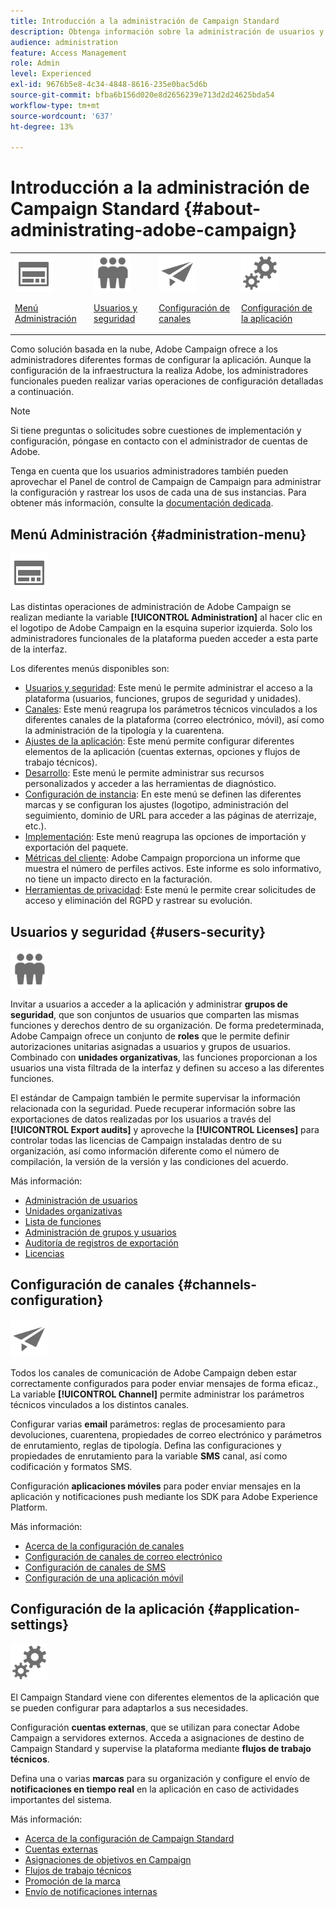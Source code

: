 ```yaml
---
title: Introducción a la administración de Campaign Standard
description: Obtenga información sobre la administración de usuarios y permisos, las directrices de monitorización, las configuraciones específicas de canal y las directrices de configuración de aplicaciones
audience: administration
feature: Access Management
role: Admin
level: Experienced
exl-id: 9676b5e8-4c34-4848-8616-235e0bac5d6b
source-git-commit: bfba6b156d020e8d2656239e713d2d24625bda54
workflow-type: tm+mt
source-wordcount: '637'
ht-degree: 13%

---
```


# Introducción a la administración de Campaign Standard {#about-administrating-adobe-campaign}

<table>
<tr><td><img src="assets/do-not-localize/icon_menu.svg" width="60px"><p><a href="#administration-menu">Menú Administración</a></p></td>
<td><img src="assets/do-not-localize/icon_users.svg" width="60px"><p><a href="#users-security">Usuarios y seguridad</a></p></td>
<td><img src="assets/do-not-localize/icon_channels.svg" width="60px"><p><a href="#channels-configuration">Configuración de canales</a></p></td>
<td><img src="assets/do-not-localize/icon_settings.svg" width="60px"><p><a href="#application-settings">Configuración de la aplicación</a></p></td></tr>
</table>

Como solución basada en la nube, Adobe Campaign ofrece a los administradores diferentes formas de configurar la aplicación. Aunque la configuración de la infraestructura la realiza Adobe, los administradores funcionales pueden realizar varias operaciones de configuración detalladas a continuación.

>[!NOTE]
>
>Si tiene preguntas o solicitudes sobre cuestiones de implementación y configuración, póngase en contacto con el administrador de cuentas de Adobe.

Tenga en cuenta que los usuarios administradores también pueden aprovechar el Panel de control de Campaign de Campaign para administrar la configuración y rastrear los usos de cada una de sus instancias. Para obtener más información, consulte la [documentación dedicada](https://experienceleague.adobe.com/docs/control-panel/using/control-panel-home.html?lang=es).

## Menú Administración {#administration-menu}

<img src="assets/do-not-localize/icon_menu.svg" width="60px">

Las distintas operaciones de administración de Adobe Campaign se realizan mediante la variable **[!UICONTROL Administration]** al hacer clic en el logotipo de Adobe Campaign en la esquina superior izquierda. Solo los administradores funcionales de la plataforma pueden acceder a esta parte de la interfaz.

Los diferentes menús disponibles son:

* [Usuarios y seguridad](../../administration/using/about-access-management.md): Este menú le permite administrar el acceso a la plataforma (usuarios, funciones, grupos de seguridad y unidades).
* [Canales](../../administration/using/about-channel-configuration.md): Este menú reagrupa los parámetros técnicos vinculados a los diferentes canales de la plataforma (correo electrónico, móvil), así como la administración de la tipología y la cuarentena.
* [Ajustes de la aplicación](../../administration/using/external-accounts.md): Este menú permite configurar diferentes elementos de la aplicación (cuentas externas, opciones y flujos de trabajo técnicos).
* [Desarrollo](../../developing/using/data-model-concepts.md): Este menú le permite administrar sus recursos personalizados y acceder a las herramientas de diagnóstico.
* [Configuración de instancia](../../administration/using/branding.md): En este menú se definen las diferentes marcas y se configuran los ajustes (logotipo, administración del seguimiento, dominio de URL para acceder a las páginas de aterrizaje, etc.).
* [Implementación](../../automating/using/managing-packages.md): Este menú reagrupa las opciones de importación y exportación del paquete.
* [Métricas del cliente](../../audiences/using/active-profiles.md): Adobe Campaign proporciona un informe que muestra el número de perfiles activos. Este informe es solo informativo, no tiene un impacto directo en la facturación.
* [Herramientas de privacidad](../../start/using/privacy-management.md): Este menú le permite crear solicitudes de acceso y eliminación del RGPD y rastrear su evolución.

## Usuarios y seguridad {#users-security}

<img src="assets/do-not-localize/icon_users.svg"  width="60px">

Invitar a usuarios a acceder a la aplicación y administrar **grupos de seguridad**, que son conjuntos de usuarios que comparten las mismas funciones y derechos dentro de su organización. De forma predeterminada, Adobe Campaign ofrece un conjunto de **roles** que le permite definir autorizaciones unitarias asignadas a usuarios y grupos de usuarios. Combinado con **unidades organizativas**, las funciones proporcionan a los usuarios una vista filtrada de la interfaz y definen su acceso a las diferentes funciones.

El estándar de Campaign también le permite supervisar la información relacionada con la seguridad. Puede recuperar información sobre las exportaciones de datos realizadas por los usuarios a través del **[!UICONTROL Export audits]** y aproveche la **[!UICONTROL Licenses]** para controlar todas las licencias de Campaign instaladas dentro de su organización, así como información diferente como el número de compilación, la versión de la versión y las condiciones del acuerdo.

Más información:

* [Administración de usuarios](../../administration/using/users-management.md)
* [Unidades organizativas](../../administration/using/organizational-units.md)
* [Lista de funciones](../../administration/using/list-of-roles.md)
* [Administración de grupos y usuarios](../../administration/using/managing-groups-and-users.md)
* [Auditoría de registros de exportación](../../administration/using/auditing-export-logs.md)
* [Licencias](../../administration/using/licenses.md)

## Configuración de canales {#channels-configuration}

<img src="assets/do-not-localize/icon_channels.svg" width="60px">

Todos los canales de comunicación de Adobe Campaign deben estar correctamente configurados para poder enviar mensajes de forma eficaz., La variable **[!UICONTROL Channel]**  permite administrar los parámetros técnicos vinculados a los distintos canales.

Configurar varias **email** parámetros: reglas de procesamiento para devoluciones, cuarentena, propiedades de correo electrónico y parámetros de enrutamiento, reglas de tipología. Defina las configuraciones y propiedades de enrutamiento para la variable **SMS** canal, así como codificación y formatos SMS.

Configuración **aplicaciones móviles** para poder enviar mensajes en la aplicación y notificaciones push mediante los SDK para Adobe Experience Platform.

Más información:

* [Acerca de la configuración de canales](../../administration/using/about-channel-configuration.md)
* [Configuración de canales de correo electrónico](../../administration/using/configuring-email-channel.md)
* [Configuración de canales de SMS](../../administration/using/configuring-sms-channel.md)
* [Configuración de una aplicación móvil](../../administration/using/configuring-a-mobile-application.md)

## Configuración de la aplicación {#application-settings}

<img src="assets/do-not-localize/icon_settings.svg" width="60px">

El Campaign Standard viene con diferentes elementos de la aplicación que se pueden configurar para adaptarlos a sus necesidades.

Configuración **cuentas externas**, que se utilizan para conectar Adobe Campaign a servidores externos. Acceda a asignaciones de destino de Campaign Standard y supervise la plataforma mediante **flujos de trabajo técnicos**.

Defina una o varias **marcas** para su organización y configure el envío de **notificaciones en tiempo real** en la aplicación en caso de actividades importantes del sistema.

Más información:

* [Acerca de la configuración de Campaign Standard](../../administration/using/about-campaign-standard-settings.md)
* [Cuentas externas](../../administration/using/external-accounts.md)
* [Asignaciones de objetivos en Campaign](../../administration/using/target-mappings-in-campaign.md)
* [Flujos de trabajo técnicos](../../administration/using/technical-workflows.md)
* [Promoción de la marca](../../administration/using/branding.md)
* [Envío de notificaciones internas](../../administration/using/sending-internal-notifications.md)
